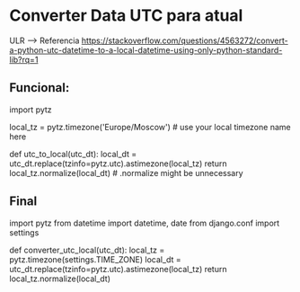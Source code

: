 # Converter Data UTC para atual 


ULR --> Referencia https://stackoverflow.com/questions/4563272/convert-a-python-utc-datetime-to-a-local-datetime-using-only-python-standard-lib?rq=1

## Funcional: 

import pytz

local_tz = pytz.timezone('Europe/Moscow') # use your local timezone name here

def utc_to_local(utc_dt):
    local_dt = utc_dt.replace(tzinfo=pytz.utc).astimezone(local_tz)
    return local_tz.normalize(local_dt) # .normalize might be unnecessary
    
## Final 

import pytz
from datetime import datetime, date
from django.conf import settings

def converter_utc_local(utc_dt):
    local_tz = pytz.timezone(settings.TIME_ZONE)
    local_dt = utc_dt.replace(tzinfo=pytz.utc).astimezone(local_tz)
    return local_tz.normalize(local_dt)
